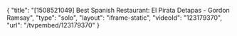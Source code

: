 {
    "title": "[1508521049] Best Spanish Restaurant: El Pirata Detapas - Gordon Ramsay",
    "type": "solo",
    "layout": "iframe-static",
    "videoId": "123179370",
    "url": "\/tvpembed\/123179370"
}